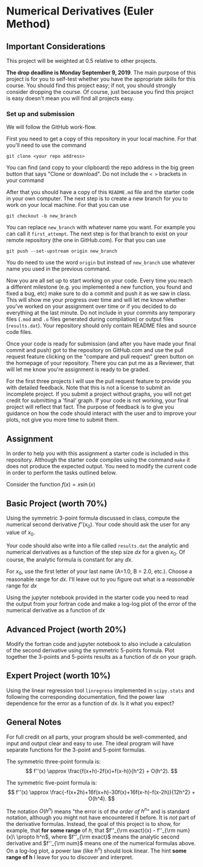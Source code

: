 # Numerical Derivatives (Euler Method)

## Important Considerations

This project will be weighted at 0.5 relative to other projects.

**The drop deadline is Monday September 9, 2019**. The main purpose of this
project is for you to self-test whether you have the appropriate skills for this
course. You should find this project easy; if not, you should strongly
consider dropping the course. Of course, just because you find this project
is easy doesn't mean you will find all projects easy.

### Set up and submission

We will follow the GitHub work-flow.

First you need to get a copy of this
repository in your local machine. For that you'll need to use the command
```
git clone <your repo address>
```
You can find (and copy to your clipboard) the repo address in the big green
button that says "Clone or download". Do not include the `< >` brackets in 
your command

After that you should have a copy of this `README.md` file and the starter
code in your own computer. The next step is to create a new branch for you to 
work on your local machine. For that you can use 
```
git checkout -b new_branch
```
You can replace `new_branch` with whatever name you want. For example you can
call it `first_attempt`. The next step is for that branch to exist on your
remote repository (the one in GitHub.com). For that you can use
```
git push --set-upstream origin new_branch
```
You do need to use the word `origin` but instead of `new_branch` use whatever
name you used in the previous command. 

Now you are all set up to start working on your code. Every time you reach a
different milestone (e.g. you implemented a new function, you found and fixed
a bug, etc) make sure to do a commit and push it as we saw in class. This will
show me your progress over time and will let me know whether you've worked on
your assignment over time or if you decided to do everything at the last
minute. Do not include in your commits any temporary files (`.mod` and `.o`
files generated during compilation) or output files (`results.dat`). Your
repository should only contain README files and source code files.

Once your code is ready for submission (and after you have made your final
commit and push) got to the repository on GitHub.com and use the pull request
feature clicking on the "compare and pull request" green button on the
homepage of your repository. There you can put me as a Reviewer, that will let
me know you're assignment is ready to be graded.

For the first three projects I will use the pull request feature to provide
you with detailed feedback.  Note that this is not a license to submit an
incomplete project. If you submit a project without graphs, you will not get
credit for submitting a 'final' graph. If your code is not working, your final
project will reflect that fact. The purpose of feedback is to give you
guidance on how the code should interact with the user and to improve your
plots, not give you more time to submit them.

## Assignment

In order to help you with this assignment a starter code is included in this 
repository. Although the starter code compiles using the command `make` it
does not produce the expected output. You need to modify the current code in
order to perform the tasks outlined below.

Consider the function $f(x) = x \sin(x)$

## Basic Project (worth 70%)

Using the symmetric 3-point formula discussed in class, compute the numerical
second derivative $f''(x_0)$. Your code should ask the user for any value of
$x_0$.

Your code should also write into a file called `results.dat` the analytic and
numerical derivatives as a function of the step size $dx$ for a given $x_0$. Of
course, the analytic formula is constant for any $dx$.

For $x_0$, use the first letter of your last name (A=1.0, B = 2.0, etc.).
Choose a reasonable range for $dx$. I'll leave out to you figure out what is a
*reasonable* range for $dx$

Using the jupyter notebook provided in the starter code you need to read the
output from your fortran code and make a log-log plot of the error of the
numerical derivative  as a function of $dx$


## Advanced Project (worth 20%)

Modify the fortran code and jupyter notebook to also include a calculation of
the second derivative using the symmetric 5-points formula. Plot together the 
3-points and 5-points results as a function of $dx$ on your graph.


## Expert Project (worth 10%)

Using the linear regression tool `linregress` implemented in `scipy.stats` and
following the corresponding documentation, find the power law dependence for
the error as a function of $dx$. Is it what you expect?


## General Notes

For full credit on all parts, your program should be well-commented, and input
and output clear and easy to use. The ideal program will have separate
functions for the 3-point and 5-point formulas. 

The symmetric three-point formula is:
$$
f''(x) \approx \frac{f(x+h)-2f(x)+f(x-h)}{h^2} + O(h^2).
$$

The symmetric five-point formula is:
$$
f''(x) \approx \frac{-f(x+2h)+16f(x+h)-30f(x)+16f(x-h)-f(x-2h)}{12h^2} + O(h^4).
$$

The notation $O(h^n)$ means "the error is of *the order of* $h^n$" and is
standard notation, although you might not have encountered it before. It is
*not* part of the derivative formulas. Instead, the goal of this project is to
show, for example, that **for some range** of $h$, that $f''_{\rm exact}(x) -
f''_{\rm num}(x)\ \propto h^n$, where $f''_{\rm exact}$ means the analytic
second derivative and $f''_{\rm num}$ means one of the numerical formulas
above. On a log-log plot, a power law (like $h^n$) should look linear. The
hint **some range of h** I leave for you to discover and interpret.

